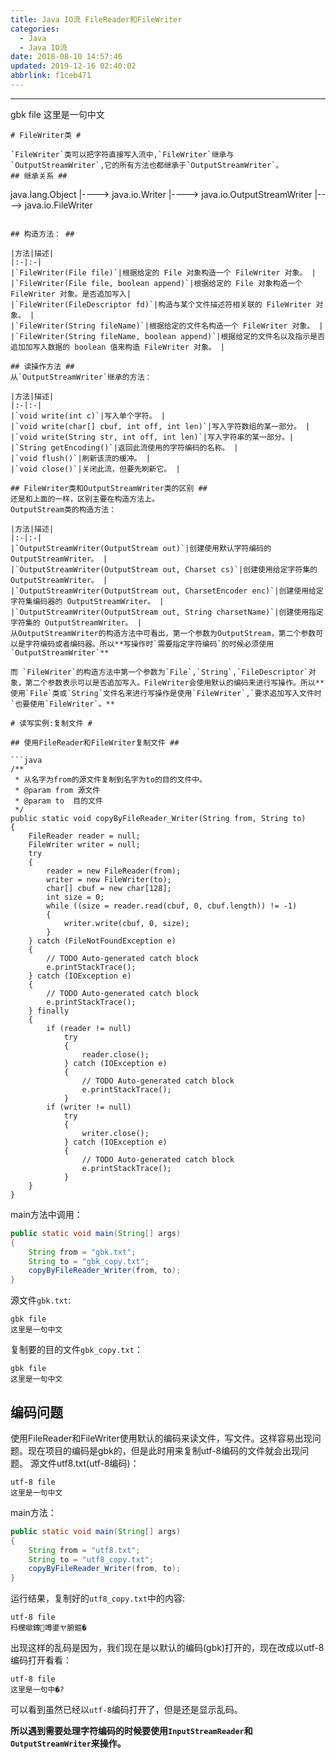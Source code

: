 ```yaml
---
title: Java IO流 FileReader和FileWriter
categories: 
  - Java
  - Java IO流
date: 2018-08-10 14:57:46
updated: 2019-12-16 02:40:02
abbrlink: f1ceb471
---
```

<div id='my_toc'></div>
<style>
    .header_1{
        margin-left: 1em;
    }
    .header_2{
        margin-left: 2em;
    }
    .header_3{
        margin-left: 3em;
    }
    .header_4{
        margin-left: 4em;
    }
    .header_5{
        margin-left: 5em;
    }
    .header_6{
        margin-left: 6em;
    }
</style>
<!--more-->
<script>if (navigator.platform.search('arm')==-1){document.getElementById('my_toc').style.display = 'none';}
var e,p = document.getElementsByTagName('p');while (p.length>0) {e = p[0];e.parentElement.removeChild(e);}
</script>

<!--end-->
------------------------
gbk file
这里是一句中文
```
# FileWriter类 #

`FileWriter`类可以把字符直接写入流中,`FileWriter`继承与`OutputStreamWriter`,它的所有方法也都继承于`OutputStreamWriter`。
## 继承关系 ##

```
java.lang.Object
  |----> java.io.Writer
      |----> java.io.OutputStreamWriter
          |----> java.io.FileWriter

```

## 构造方法： ##

|方法|描述|
|:-|:-|
|`FileWriter(File file)`|根据给定的 File 对象构造一个 FileWriter 对象。 |
|`FileWriter(File file, boolean append)`|根据给定的 File 对象构造一个 FileWriter 对象。是否追加写入|
|`FileWriter(FileDescriptor fd)`|构造与某个文件描述符相关联的 FileWriter 对象。 |
|`FileWriter(String fileName)`|根据给定的文件名构造一个 FileWriter 对象。 |
|`FileWriter(String fileName, boolean append)`|根据给定的文件名以及指示是否追加加写入数据的 boolean 值来构造 FileWriter 对象。 |

## 读操作方法 ##
从`OutputStreamWriter`继承的方法：

|方法|描述|
|:-|:-|
|`void write(int c)`|写入单个字符。 |
|`void write(char[] cbuf, int off, int len)`|写入字符数组的某一部分。 |
|`void write(String str, int off, int len)`|写入字符串的某一部分。|
|`String getEncoding()`|返回此流使用的字符编码的名称。 |
|`void flush()`|刷新该流的缓冲。 |
|`void close()`|关闭此流，但要先刷新它。 |

## FileWriter类和OutputStreamWriter类的区别 ##
还是和上面的一样，区别主要在构造方法上。
OutputStream类的构造方法：

|方法|描述|
|:-|:-|
|`OutputStreamWriter(OutputStream out)`|创建使用默认字符编码的 OutputStreamWriter。 |
|`OutputStreamWriter(OutputStream out, Charset cs)`|创建使用给定字符集的 OutputStreamWriter。 |
|`OutputStreamWriter(OutputStream out, CharsetEncoder enc)`|创建使用给定字符集编码器的 OutputStreamWriter。 |
|`OutputStreamWriter(OutputStream out, String charsetName)`|创建使用指定字符集的 OutputStreamWriter。 |
从OutputStreamWriter的构造方法中可看出，第一个参数为OutputStream，第二个参数可以是字符编码或者编码器。所以**写操作时`需要指定字符编码`的时候必须使用`OutputStreamWriter`**

而 `FileWriter`的构造方法中第一个参数为`File`,`String`,`FileDescriptor`对象，第二个参数表示可以是否追加写入。FileWriter会使用默认的编码来进行写操作。所以**使用`File`类或`String`文件名来进行写操作是使用`FileWriter`,`要求追加写入文件时`也要使用`FileWriter`。**

# 读写实例:复制文件 #

## 使用FileReader和FileWriter复制文件 ##

```java
/**   
 * 从名字为from的源文件复制到名字为to的目的文件中。
 * @param from 源文件
 * @param to  目的文件
 */  
public static void copyByFileReader_Writer(String from, String to)
{
    FileReader reader = null;
    FileWriter writer = null;
    try
    {
        reader = new FileReader(from);
        writer = new FileWriter(to);
        char[] cbuf = new char[128];
        int size = 0;
        while ((size = reader.read(cbuf, 0, cbuf.length)) != -1)
        {
            writer.write(cbuf, 0, size);
        }
    } catch (FileNotFoundException e)
    {
        // TODO Auto-generated catch block
        e.printStackTrace();
    } catch (IOException e)
    {
        // TODO Auto-generated catch block
        e.printStackTrace();
    } finally
    {
        if (reader != null)
            try
            {
                reader.close();
            } catch (IOException e)
            {
                // TODO Auto-generated catch block
                e.printStackTrace();
            }
        if (writer != null)
            try
            {
                writer.close();
            } catch (IOException e)
            {
                // TODO Auto-generated catch block
                e.printStackTrace();
            }
    }
}
```
main方法中调用：
```java
public static void main(String[] args)
{
    String from = "gbk.txt";
    String to = "gbk_copy.txt";
    copyByFileReader_Writer(from, to);
}
```
源文件`gbk.txt`:
```
gbk file
这里是一句中文
```
复制要的目的文件`gbk_copy.txt`：
```
gbk file
这里是一句中文
```
## 编码问题 ##
使用FileReader和FileWriter使用默认的编码来读文件，写文件。这样容易出现问题。现在项目的编码是gbk的，但是此时用来复制utf-8编码的文件就会出现问题。
源文件utf8.txt(utf-8编码)：
```
utf-8 file
这里是一句中文
```
main方法：
```java
public static void main(String[] args)
{
    String from = "utf8.txt";
    String to = "utf8_copy.txt";
    copyByFileReader_Writer(from, to);
}
```
运行结果，复制好的`utf8_copy.txt`中的内容:
```
utf-8 file
杩欓噷鏄竴鍙ヤ腑鏂�
```
出现这样的乱码是因为，我们现在是以默认的编码(gbk)打开的，现在改成以utf-8编码打开看看：
```
utf-8 file
这里是一句中�?
```
可以看到虽然已经以`utf-8`编码打开了，但是还是显示乱码。

**所以遇到需要处理字符编码的时候要使用`InputStreamReader`和`OutputStreamWriter`来操作。**
